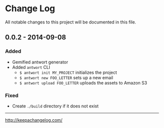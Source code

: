 # Change Log
All notable changes to this project will be documented in this file.

## 0.0.2 - 2014-09-08

### Added

* Gemified antwort generator
* Added `antwort` CLI
  * `$ antwort init MY_PROJECT` initializes the project 
  * `$ antwort new FOO_LETTER` sets up a new email 
  * `$ antwort upload FOO_LETTER` uploads the assets to Amazon S3

### Fixed

* Create `./build` directory if it does not exist

---

<http://keepachangelog.com/>
